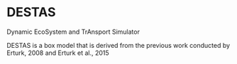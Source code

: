 # DESTAS
Dynamic EcoSystem and TrAnsport Simulator

DESTAS is a box model that is derived from the previous work conducted by Erturk, 2008 and Erturk et al., 2015

